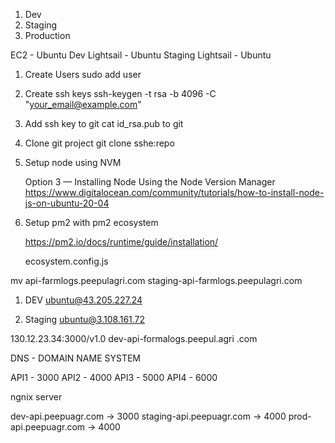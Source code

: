 1) Dev
3) Staging
3) Production

EC2 - Ubuntu
Dev Lightsail - Ubuntu
Staging Lightsail - Ubuntu

1) Create Users
    sudo add user
2) Create ssh keys
     ssh-keygen -t rsa -b 4096 -C "your_email@example.com"
3) Add ssh key to git
     cat id_rsa.pub  to git
4) Clone git project
     git clone sshe:repo
5) Setup node using NVM

      Option 3 — Installing Node Using the Node Version Manager
      https://www.digitalocean.com/community/tutorials/how-to-install-node-js-on-ubuntu-20-04

6) Setup pm2 with pm2 ecosystem
    
    https://pm2.io/docs/runtime/guide/installation/

    ecosystem.config.js

 mv api-farmlogs.peepulagri.com staging-api-farmlogs.peepulagri.com

1. DEV 
   ubuntu@43.205.227.24

2. Staging
   ubuntu@3.108.161.72


130.12.23.34:3000/v1.0
dev-api-formalogs.peepul.agri .com


DNS - DOMAIN NAME SYSTEM

API1 -  3000
API2 - 4000
API3 - 5000
API4 - 6000


ngnix server

dev-api.peepuagr.com -> 3000
staging-api.peepuagr.com -> 4000
prod-api.peepuagr.com -> 4000

